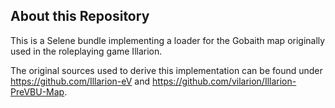 ## About this Repository

This is a Selene bundle implementing a loader for the Gobaith map originally used in the roleplaying game Illarion.

The original sources used to derive this implementation can be found under https://github.com/Illarion-eV and https://github.com/vilarion/Illarion-PreVBU-Map.